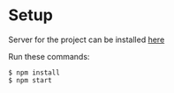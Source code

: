# Setup

Server for the project can be installed [here](https://github.com/SirPeace/quizerland-server)

Run these commands:
```
$ npm install
$ npm start
```
